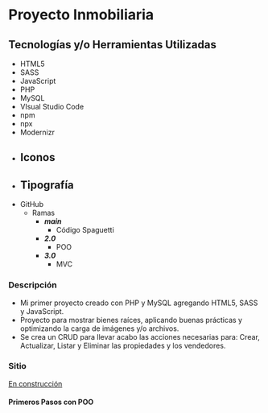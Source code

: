 # Proyecto Inmobiliaria

## Tecnologías y/o Herramientas Utilizadas

- HTML5
- SASS
- JavaScript
- PHP
- MySQL
- VIsual Studio Code
- npm
- npx
- Modernizr
- Iconos
    -
- Tipografía
    -
- GitHub
    - Ramas
        - **_main_**
            - Código Spaguetti
        - **_2.0_**
            - POO
        - **_3.0_**
            - MVC

### Descripción

- Mi primer proyecto creado con PHP y MySQL agregando HTML5, SASS y JavaScript.
- Proyecto para mostrar bienes raíces, aplicando buenas prácticas y optimizando la carga de imágenes y/o archivos.
- Se crea un CRUD para llevar acabo las acciones necesarias para: Crear, Actualizar, Listar y Eliminar las propiedades y los vendedores.

### Sitio
[En construcción](...)

#### Primeros Pasos con POO